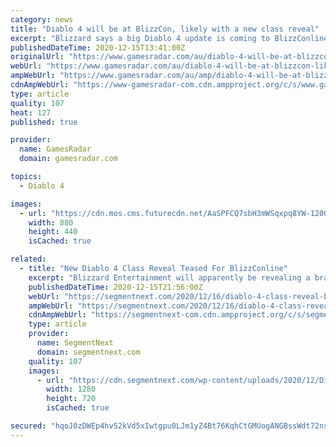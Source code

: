 ```yaml
---
category: news
title: "Diablo 4 will be at BlizzCon, likely with a new class reveal"
excerpt: "Blizzard says a big Diablo 4 update is coming to BlizzConline, the digital alternative to BlizzCon taking place in February. In the latest quarterly update from Blizzard, in which we learned a lot ..."
publishedDateTime: 2020-12-15T13:41:00Z
originalUrl: "https://www.gamesradar.com/au/diablo-4-will-be-at-blizzcon-likely-with-a-new-class-reveal/"
webUrl: "https://www.gamesradar.com/au/diablo-4-will-be-at-blizzcon-likely-with-a-new-class-reveal/"
ampWebUrl: "https://www.gamesradar.com/au/amp/diablo-4-will-be-at-blizzcon-likely-with-a-new-class-reveal/"
cdnAmpWebUrl: "https://www-gamesradar-com.cdn.ampproject.org/c/s/www.gamesradar.com/au/amp/diablo-4-will-be-at-blizzcon-likely-with-a-new-class-reveal/"
type: article
quality: 107
heat: 127
published: true

provider:
  name: GamesRadar
  domain: gamesradar.com

topics:
  - Diablo 4

images:
  - url: "https://cdn.mos.cms.futurecdn.net/AaSPFCQ7sbH3mWSqxpq8YW-1200-80.jpg"
    width: 880
    height: 440
    isCached: true

related:
  - title: "New Diablo 4 Class Reveal Teased For BlizzConline"
    excerpt: "Blizzard Entertainment will apparently be revealing a brand new Diablo 4 class at BlizzConline which incidentally was already speculated as much. While posting the latest quarterly development ..."
    publishedDateTime: 2020-12-15T21:56:00Z
    webUrl: "https://segmentnext.com/2020/12/16/diablo-4-class-reveal-blizzconline/"
    ampWebUrl: "https://segmentnext.com/2020/12/16/diablo-4-class-reveal-blizzconline/amp/"
    cdnAmpWebUrl: "https://segmentnext-com.cdn.ampproject.org/c/s/segmentnext.com/2020/12/16/diablo-4-class-reveal-blizzconline/amp/"
    type: article
    provider:
      name: SegmentNext
      domain: segmentnext.com
    quality: 107
    images:
      - url: "https://cdn.segmentnext.com/wp-content/uploads/2020/12/Diablo-4-Hell-Concept.jpg"
        width: 1280
        height: 720
        isCached: true

secured: "hqoJ0zDWEp4hv52kVd5xIwtgpu0LJm1yZ4Bt76KqhCtGMUogANGBssWdt72nsb6EDHVi6sWvKKfsaXcw8IZPWpxurJ7fV+TaKd7AsCTxUjaBL3KxkHR/mGwrgDpktELhyx5pIM6nn5rfZIWH+akETuon7oRUzVg5SKxrVuWkc/RMcTYrvTw2PPwxsIZNwg6UOuvS705P4vbPpf4jng1rOfOouojx3FQ2RgboyrZTvcQmIwnruS72M6akFSUFiOj9GvvtGwrKLPHLWtRIbbL1pgNMXEo6Ogo9OBP3BJnDdOxNL8WbrR8P58Bgsh7uT3eXNI6+murRbLzaYxEmsY7mK2pQfkhNIC4mnOnTeeJUANk=;TpcAQsdqAu9TALciEVND6A=="
---
```


